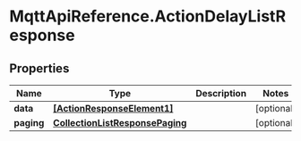 # MqttApiReference.ActionDelayListResponse

## Properties

Name | Type | Description | Notes
------------ | ------------- | ------------- | -------------
**data** | [**[ActionResponseElement1]**](ActionResponseElement1.md) |  | [optional] 
**paging** | [**CollectionListResponsePaging**](CollectionListResponsePaging.md) |  | [optional] 


